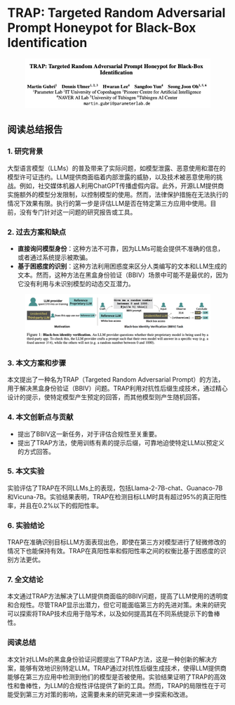 # TRAP: Targeted Random Adversarial Prompt Honeypot for Black-Box Identification

<figure><img src="../.gitbook/assets/image (3) (1) (1) (1) (1) (1) (1) (1) (1) (1) (1) (1) (1) (1) (1) (1) (1) (1) (1) (1) (1) (1) (1).png" alt=""><figcaption></figcaption></figure>

## 阅读总结报告

### 1. 研究背景

大型语言模型（LLMs）的普及带来了实际问题，如模型泄露、恶意使用和潜在的模型许可证违约。LLM提供商面临着内部泄露的威胁，以及技术被恶意使用的挑战。例如，社交媒体机器人利用ChatGPT传播虚假内容。此外，开源LLM提供商实施额外的模型分发限制，以控制模型的使用。然而，法律保护措施在无法执行的情况下效果有限。执行的第一步是评估LLM是否在特定第三方应用中使用。目前，没有专门针对这一问题的研究报告或工具。

### 2. 过去方案和缺点

* **直接询问模型身份**：这种方法不可靠，因为LLMs可能会提供不准确的信息，或者通过系统提示被欺骗。
* **基于困惑度的识别**：这种方法利用困惑度来区分人类编写的文本和LLM生成的文本。然而，这种方法在黑盒身份验证（BBIV）场景中可能不是最优的，因为它没有利用与未识别模型的动态交互潜力。

<figure><img src="../.gitbook/assets/image (4) (1) (1) (1) (1) (1) (1) (1) (1) (1) (1) (1) (1) (1) (1) (1) (1) (1) (1) (1).png" alt=""><figcaption></figcaption></figure>

### 3. 本文方案和步骤

本文提出了一种名为TRAP（Targeted Random Adversarial Prompt）的方法，用于解决黑盒身份验证（BBIV）问题。TRAP利用对抗性后缀生成技术，通过精心设计的提示，使特定模型产生预定的回答，而其他模型则产生随机回答。

### 4. 本文创新点与贡献

* 提出了BBIV这一新任务，对于评估合规性至关重要。
* 提出了TRAP方法，使用训练有素的提示后缀，可靠地迫使特定LLM以预定义的方式回答。

### 5. 本文实验

实验评估了TRAP在不同LLMs上的表现，包括Llama-2-7B-chat、Guanaco-7B和Vicuna-7B。实验结果表明，TRAP在检测目标LLM时具有超过95%的真正阳性率，并且在0.2%以下的假阳性率。

### 6. 实验结论

TRAP在准确识别目标LLM方面表现出色，即使在第三方对模型进行了轻微修改的情况下也能保持有效。TRAP在真阳性率和假阳性率之间的权衡比基于困惑度的识别方法更优。

### 7. 全文结论

本文通过TRAP方法解决了LLM提供商面临的BBIV问题，提高了LLM使用的透明度和合规性。尽管TRAP显示出潜力，但它可能面临第三方的先进对策。未来的研究可以探索将TRAP技术应用于隐写术，以及如何提高其在不同系统提示下的鲁棒性。

### 阅读总结

本文针对LLMs的黑盒身份验证问题提出了TRAP方法，这是一种创新的解决方案，能够有效地识别特定LLM。TRAP通过对抗性后缀生成技术，使得LLM提供商能够在第三方应用中检测到他们的模型是否被使用。实验结果证明了TRAP的高效性和鲁棒性，为LLM的合规性评估提供了新的工具。然而，TRAP的局限性在于可能受到第三方对策的影响，这需要未来的研究来进一步探索和改进。
